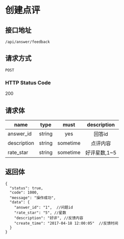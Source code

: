 # 创建点评

## 接口地址

`/api/answer/feedback`

## 请求方式

`POST`

### HTTP Status Code

200

## 请求体

| name     | type     | must     | description |
|----------|:--------:|:--------:|:--------:|
| answer_id | string   | yes   | 回答id |
| description   | string   | sometime      | 点评内容 |
| rate_star     | string   | sometime      | 好评星数,1~5 |

## 返回体

```json5
{
  "status": true,
  "code": 1000,
  "message": "操作成功",
  "data": {
    "answer_id": "1",  //问题id
    "rate_star": "5", //星数
    "description": "好评", //反馈内容
    "create_time": "2017-04-18 12:00:05"  //反馈时间
  }
}
``` 
